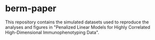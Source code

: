 # berm-paper

This repository contains the simulated datasets used to reproduce the analyses and figures in "Penalized Linear Models for Highly Correlated High-Dimensional Immunophenotyping Data".
